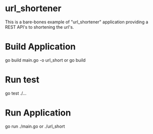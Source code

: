 # url_shortener

  This is a bare-bones example of "url_shortener" application providing a REST API's to shortening the url's.

# Build Application
  
  go build main.go -o url_short 
  or 
  go build
  
# Run test
  
  go test ./...

# Run Application
  
  go run ./main.go
  or
  ./url_short
 
